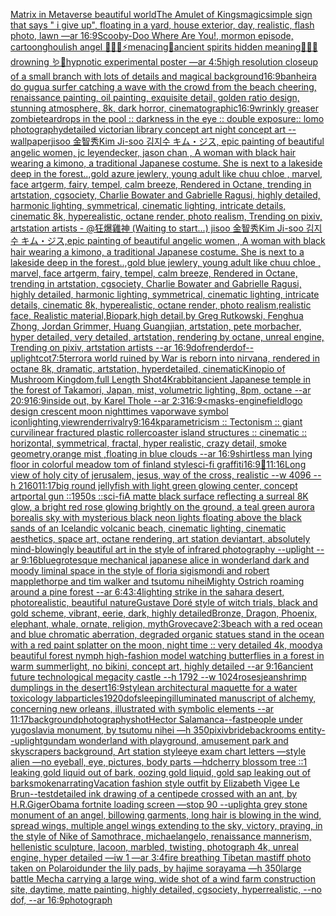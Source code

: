 [Matrix in Metaverse beautiful world](https://www.ebank.nz/aiartgenerator?category=Matrix%20in%20Metaverse%20beautiful%20world)[The Amulet of Kings](https://www.ebank.nz/aiartgenerator?category=The%20Amulet%20of%20Kings)[magic](https://www.ebank.nz/aiartgenerator?category=magic)[simple sign that says " i give up", floating in a yard, house exterior, day, realistic, flash photo, lawn —ar 16:9](https://www.ebank.nz/aiartgenerator?category=simple%20sign%20that%20says%20%22%20i%20give%20up%22%2C%20floating%20in%20a%20yard%2C%20house%20exterior%2C%20day%2C%20realistic%2C%20flash%20photo%2C%20lawn%20%E2%80%94ar%2016%3A9)[Scooby-Doo Where Are You!, mormon episode, cartoon](https://www.ebank.nz/aiartgenerator?category=Scooby-Doo%20Where%20Are%20You%21%2C%20mormon%20episode%2C%20cartoon)[ghoulish angel 🧊🍼✨⚡️menacing🌙ancient spirits hidden meaning🐚🍄🦚drowning 🪱🐍hypnotic experimental poster —ar 4:5](https://www.ebank.nz/aiartgenerator?category=ghoulish%20angel%20%F0%9F%A7%8A%F0%9F%8D%BC%E2%9C%A8%E2%9A%A1%EF%B8%8Fmenacing%F0%9F%8C%99ancient%20spirits%20hidden%20meaning%F0%9F%90%9A%F0%9F%8D%84%F0%9F%A6%9Adrowning%20%F0%9F%AA%B1%F0%9F%90%8Dhypnotic%20experimental%20poster%20%E2%80%94ar%204%3A5)[high resolution closeup of a small branch with lots of details and magical background](https://www.ebank.nz/aiartgenerator?category=high%20resolution%20closeup%20of%20a%20small%20branch%20with%20lots%20of%20details%20and%20magical%20background)[16:9](https://www.ebank.nz/aiartgenerator?category=16%3A9)[banheira do gugu](https://www.ebank.nz/aiartgenerator?category=banheira%20do%20gugu)[a surfer catching a wave with the crowd from the beach cheering, renaissance painting, oil painting, exquisite detail, golden ratio design, stunning atmosphere, 8k, dark horror, cinematographic](https://www.ebank.nz/aiartgenerator?category=a%20surfer%20catching%20a%20wave%20with%20the%20crowd%20from%20the%20beach%20cheering%2C%20renaissance%20painting%2C%20oil%20painting%2C%20exquisite%20detail%2C%20golden%20ratio%20design%2C%20stunning%20atmosphere%2C%208k%2C%20dark%20horror%2C%20cinematographic)[16:9](https://www.ebank.nz/aiartgenerator?category=16%3A9)[wrinkly greaser zombie](https://www.ebank.nz/aiartgenerator?category=wrinkly%20greaser%20zombie)[teardrops in the pool :: darkness in the eye :: double exposure:: lomo photography](https://www.ebank.nz/aiartgenerator?category=teardrops%20in%20the%20pool%20%3A%3A%20darkness%20in%20the%20eye%20%3A%3A%20double%20exposure%3A%3A%20lomo%20photography)[detailed victorian library concept art night concept art --wallpaper](https://www.ebank.nz/aiartgenerator?category=detailed%20victorian%20library%20concept%20art%20night%20concept%20art%20--wallpaper)[jisoo 金智秀Kim Ji-soo 김지수 キム・ジス, epic painting of beautiful angelic women, jc leyendecker, jason chan , A woman with black hair wearing a kimono, a traditional Japanese costume. She is next to a lakeside deep in the forest..,gold azure jewlery, young adult like chuu chloe , marvel, face artgerm, fairy, tempel, calm breeze, Rendered in Octane, trending in artstation, cgsociety, Charlie Bowater and Gabrielle Ragusi, highly detailed, harmonic lighting, symmetrical, cinematic lighting, intricate details, cinematic 8k, hyperealistic, octane render, photo realism, Trending on pixiv, artstation artists - @狂爆雞神 (Waiting to start...) jisoo 金智秀Kim Ji-soo 김지수 キム・ジス,epic painting of beautiful angelic women , A woman with black hair wearing a kimono, a traditional Japanese costume. She is next to a lakeside deep in the forest..,gold blue jewlery, young adult like chuu chloe , marvel, face artgerm, fairy, tempel, calm breeze, Rendered in Octane, trending in artstation, cgsociety, Charlie Bowater and Gabrielle Ragusi, highly detailed, harmonic lighting, symmetrical, cinematic lighting, intricate details, cinematic 8k, hyperealistic, octane render, photo realism,realistic face, Realistic material,Biopark,high detail,by Greg Rutkowski, Fenghua Zhong, Jordan Grimmer, Huang Guangjian, artstation, pete morbacher, hyper detailed, very detailed, artstation, rendering by octane, unreal engine, Trending on pixiv, artstation artists --ar 16:9](https://www.ebank.nz/aiartgenerator?category=jisoo%20%E9%87%91%E6%99%BA%E7%A7%80Kim%20Ji-soo%20%EA%B9%80%EC%A7%80%EC%88%98%20%E3%82%AD%E3%83%A0%E3%83%BB%E3%82%B8%E3%82%B9%2C%20epic%20painting%20of%20beautiful%20angelic%20women%2C%20jc%20leyendecker%2C%20jason%20chan%20%2C%20A%20woman%20with%20black%20hair%20wearing%20a%20kimono%2C%20a%20traditional%20Japanese%20costume.%20She%20is%20next%20to%20a%20lakeside%20deep%20in%20the%20forest..%2Cgold%20azure%20jewlery%2C%20young%20adult%20like%20chuu%20chloe%20%2C%20marvel%2C%20face%20artgerm%2C%20fairy%2C%20tempel%2C%20calm%20breeze%2C%20Rendered%20in%20Octane%2C%20trending%20in%20artstation%2C%20cgsociety%2C%20Charlie%20Bowater%20and%20Gabrielle%20Ragusi%2C%20highly%20detailed%2C%20harmonic%20lighting%2C%20symmetrical%2C%20cinematic%20lighting%2C%20intricate%20details%2C%20cinematic%208k%2C%20hyperealistic%2C%20octane%20render%2C%20photo%20realism%2C%20Trending%20on%20pixiv%2C%20artstation%20artists%20-%20%40%E7%8B%82%E7%88%86%E9%9B%9E%E7%A5%9E%20%28Waiting%20to%20start...%29%20jisoo%20%E9%87%91%E6%99%BA%E7%A7%80Kim%20Ji-soo%20%EA%B9%80%EC%A7%80%EC%88%98%20%E3%82%AD%E3%83%A0%E3%83%BB%E3%82%B8%E3%82%B9%2Cepic%20painting%20of%20beautiful%20angelic%20women%20%2C%20A%20woman%20with%20black%20hair%20wearing%20a%20kimono%2C%20a%20traditional%20Japanese%20costume.%20She%20is%20next%20to%20a%20lakeside%20deep%20in%20the%20forest..%2Cgold%20blue%20jewlery%2C%20young%20adult%20like%20chuu%20chloe%20%2C%20marvel%2C%20face%20artgerm%2C%20fairy%2C%20tempel%2C%20calm%20breeze%2C%20Rendered%20in%20Octane%2C%20trending%20in%20artstation%2C%20cgsociety%2C%20Charlie%20Bowater%20and%20Gabrielle%20Ragusi%2C%20highly%20detailed%2C%20harmonic%20lighting%2C%20symmetrical%2C%20cinematic%20lighting%2C%20intricate%20details%2C%20cinematic%208k%2C%20hyperealistic%2C%20octane%20render%2C%20photo%20realism%2Crealistic%20face%2C%20Realistic%20material%2CBiopark%2Chigh%20detail%2Cby%20Greg%20Rutkowski%2C%20Fenghua%20Zhong%2C%20Jordan%20Grimmer%2C%20Huang%20Guangjian%2C%20artstation%2C%20pete%20morbacher%2C%20hyper%20detailed%2C%20very%20detailed%2C%20artstation%2C%20rendering%20by%20octane%2C%20unreal%20engine%2C%20Trending%20on%20pixiv%2C%20artstation%20artists%20--ar%2016%3A9)[dof](https://www.ebank.nz/aiartgenerator?category=dof)[render](https://www.ebank.nz/aiartgenerator?category=render)[dof](https://www.ebank.nz/aiartgenerator?category=dof)[--uplight](https://www.ebank.nz/aiartgenerator?category=--uplight)[cot](https://www.ebank.nz/aiartgenerator?category=cot)[7:5](https://www.ebank.nz/aiartgenerator?category=7%3A5)[terror](https://www.ebank.nz/aiartgenerator?category=terror)[a world ruined by War is reborn into nirvana, rendered in octane 8k, dramatic, artstation, hyperdetailed, cinematic](https://www.ebank.nz/aiartgenerator?category=a%20world%20ruined%20by%20War%20is%20reborn%20into%20nirvana%2C%20rendered%20in%20octane%208k%2C%20dramatic%2C%20artstation%2C%20hyperdetailed%2C%20cinematic)[Kinopio of Mushroom Kingdom,full Length Shot](https://www.ebank.nz/aiartgenerator?category=Kinopio%20of%20Mushroom%20Kingdom%2Cfull%20Length%20Shot)[4K](https://www.ebank.nz/aiartgenerator?category=4K)[rabbit](https://www.ebank.nz/aiartgenerator?category=rabbit)[ancient Japanese temple in the forest of Takamori, Japan, mist, volumetric lighting, 8pm, octane --ar 20:9](https://www.ebank.nz/aiartgenerator?category=ancient%20Japanese%20temple%20in%20the%20forest%20of%20Takamori%2C%20Japan%2C%20mist%2C%20volumetric%20lighting%2C%208pm%2C%20octane%20--ar%2020%3A9)[16:9](https://www.ebank.nz/aiartgenerator?category=16%3A9)[inside out, by Karel Thole --ar 2:3](https://www.ebank.nz/aiartgenerator?category=inside%20out%2C%20by%20Karel%20Thole%20--ar%202%3A3)[16:9](https://www.ebank.nz/aiartgenerator?category=16%3A9)[<masks](https://www.ebank.nz/aiartgenerator?category=%3Cmasks)[-](https://www.ebank.nz/aiartgenerator?category=-)[engine](https://www.ebank.nz/aiartgenerator?category=engine)[field](https://www.ebank.nz/aiartgenerator?category=field)[logo design crescent moon nighttimes vaporwave symbol icon](https://www.ebank.nz/aiartgenerator?category=logo%20design%20crescent%20moon%20nighttimes%20vaporwave%20symbol%20icon)[lighting,](https://www.ebank.nz/aiartgenerator?category=lighting%2C)[view](https://www.ebank.nz/aiartgenerator?category=view)[render](https://www.ebank.nz/aiartgenerator?category=render)[rivalry](https://www.ebank.nz/aiartgenerator?category=rivalry)[9:16](https://www.ebank.nz/aiartgenerator?category=9%3A16)[4k](https://www.ebank.nz/aiartgenerator?category=4k)[parametricism :: Tectonism :: giant curvilinear fractured plastic rollercoaster island structures :: cinematic :: horizontal, symmetrical, fractal, hyper realistic, crazy detail, smoke geometry,orange mist ,floating in blue clouds --ar 16:9](https://www.ebank.nz/aiartgenerator?category=parametricism%20%3A%3A%20Tectonism%20%3A%3A%20giant%20curvilinear%20fractured%20plastic%20rollercoaster%20island%20structures%20%3A%3A%20cinematic%20%3A%3A%20horizontal%2C%20symmetrical%2C%20fractal%2C%20hyper%20realistic%2C%20crazy%20detail%2C%20smoke%20geometry%2Corange%20mist%20%2Cfloating%20in%20blue%20clouds%20--ar%2016%3A9)[shirtless man lying floor in colorful meadow tom of finland style](https://www.ebank.nz/aiartgenerator?category=shirtless%20man%20lying%20floor%20in%20colorful%20meadow%20tom%20of%20finland%20style)[sci-fi graffiti](https://www.ebank.nz/aiartgenerator?category=sci-fi%20graffiti)[16:9](https://www.ebank.nz/aiartgenerator?category=16%3A9)[🍻](https://www.ebank.nz/aiartgenerator?category=%F0%9F%8D%BB)[11:16](https://www.ebank.nz/aiartgenerator?category=11%3A16)[Long view of holy city of jerusalem, jesus, way of the cross, realistic    --w 4096  --h 2160](https://www.ebank.nz/aiartgenerator?category=Long%20view%20of%20holy%20city%20of%20jerusalem%2C%20jesus%2C%20way%20of%20the%20cross%2C%20realistic%20%20%20%20--w%204096%20%20--h%202160)[11:17](https://www.ebank.nz/aiartgenerator?category=11%3A17)[big round jellyfish with light green glowing center, concept art](https://www.ebank.nz/aiartgenerator?category=big%20round%20jellyfish%20with%20light%20green%20glowing%20center%2C%20concept%20art)[portal gun ::1950s ::sci-fi](https://www.ebank.nz/aiartgenerator?category=portal%20gun%20%3A%3A1950s%20%3A%3Asci-fi)[A matte black surface reflecting a surreal 8K glow, a bright red rose glowing brightly on the ground, a teal green aurora borealis sky with mysterious black neon lights floating above the black sands of an Icelandic volcanic beach, cinematic lighting, cinematic aesthetics, space art, octane rendering, art station deviantart, absolutely mind-blowingly beautiful art in the style of infrared photography --uplight --ar 9:16](https://www.ebank.nz/aiartgenerator?category=A%20matte%20black%20surface%20reflecting%20a%20surreal%208K%20glow%2C%20a%20bright%20red%20rose%20glowing%20brightly%20on%20the%20ground%2C%20a%20teal%20green%20aurora%20borealis%20sky%20with%20mysterious%20black%20neon%20lights%20floating%20above%20the%20black%20sands%20of%20an%20Icelandic%20volcanic%20beach%2C%20cinematic%20lighting%2C%20cinematic%20aesthetics%2C%20space%20art%2C%20octane%20rendering%2C%20art%20station%20deviantart%2C%20absolutely%20mind-blowingly%20beautiful%20art%20in%20the%20style%20of%20infrared%20photography%20--uplight%20--ar%209%3A16)[blue](https://www.ebank.nz/aiartgenerator?category=blue)[grotesque mechanical japanese alice in wonderland dark and moody liminal space in the style of floria sigismondi and robert mapplethorpe and tim walker and tsutomu nihei](https://www.ebank.nz/aiartgenerator?category=grotesque%20mechanical%20japanese%20alice%20in%20wonderland%20dark%20and%20moody%20liminal%20space%20in%20the%20style%20of%20floria%20sigismondi%20and%20robert%20mapplethorpe%20and%20tim%20walker%20and%20tsutomu%20nihei)[Mighty Ostrich roaming around a pine forest --ar 6:4](https://www.ebank.nz/aiartgenerator?category=Mighty%20Ostrich%20roaming%20around%20a%20pine%20forest%20--ar%206%3A4)[3:4](https://www.ebank.nz/aiartgenerator?category=3%3A4)[lighting strike in the sahara desert, photorealistic, beautiful nature](https://www.ebank.nz/aiartgenerator?category=lighting%20strike%20in%20the%20sahara%20desert%2C%20photorealistic%2C%20beautiful%20nature)[Gustave Doré style of witch trials, black and gold scheme, vibrant, eerie, dark, highly detailed](https://www.ebank.nz/aiartgenerator?category=Gustave%20Dor%C3%A9%20style%20of%20witch%20trials%2C%20black%20and%20gold%20scheme%2C%20vibrant%2C%20eerie%2C%20dark%2C%20highly%20detailed)[Bronze, Dragon, Phoenix, elephant, whale, ornate, religion, myth](https://www.ebank.nz/aiartgenerator?category=Bronze%2C%20Dragon%2C%20Phoenix%2C%20elephant%2C%20whale%2C%20ornate%2C%20religion%2C%20myth)[Grove](https://www.ebank.nz/aiartgenerator?category=Grove)[cave](https://www.ebank.nz/aiartgenerator?category=cave)[2:3](https://www.ebank.nz/aiartgenerator?category=2%3A3)[beach with a red ocean and blue chromatic aberration, degraded organic statues stand in the ocean with a red paint splatter on the moon, night time :: very detailed 4k, moody](https://www.ebank.nz/aiartgenerator?category=beach%20with%20a%20red%20ocean%20and%20blue%20chromatic%20aberration%2C%20degraded%20organic%20statues%20stand%20in%20the%20ocean%20with%20a%20red%20paint%20splatter%20on%20the%20moon%2C%20night%20time%20%3A%3A%20very%20detailed%204k%2C%20moody)[a beautiful forest nymph high-fashion model watching butterflies in a forest in warm summerlight, no bikini, concept art, highly detailed --ar 9:16](https://www.ebank.nz/aiartgenerator?category=a%20beautiful%20forest%20nymph%20high-fashion%20model%20watching%20butterflies%20in%20a%20forest%20in%20warm%20summerlight%2C%20no%20bikini%2C%20concept%20art%2C%20highly%20detailed%20--ar%209%3A16)[ancient future technological megacity castle  --h 1792  --w 1024](https://www.ebank.nz/aiartgenerator?category=ancient%20future%20technological%20megacity%20castle%20%20--h%201792%20%20--w%201024)[roses](https://www.ebank.nz/aiartgenerator?category=roses)[jean](https://www.ebank.nz/aiartgenerator?category=jean)[shrimp dumplings in the desert](https://www.ebank.nz/aiartgenerator?category=shrimp%20dumplings%20in%20the%20desert)[16:9](https://www.ebank.nz/aiartgenerator?category=16%3A9)[style](https://www.ebank.nz/aiartgenerator?category=style)[an architectural maquette for a water toxicology lab](https://www.ebank.nz/aiartgenerator?category=an%20architectural%20maquette%20for%20a%20water%20toxicology%20lab)[particles](https://www.ebank.nz/aiartgenerator?category=particles)[1920](https://www.ebank.nz/aiartgenerator?category=1920)[dof](https://www.ebank.nz/aiartgenerator?category=dof)[sleeping](https://www.ebank.nz/aiartgenerator?category=sleeping)[illuminated manuscript of alchemy, concerning new orleans, illustrated with symbolic elements --ar 11:17](https://www.ebank.nz/aiartgenerator?category=illuminated%20manuscript%20of%20alchemy%2C%20concerning%20new%20orleans%2C%20illustrated%20with%20symbolic%20elements%20--ar%2011%3A17)[background](https://www.ebank.nz/aiartgenerator?category=background)[photography](https://www.ebank.nz/aiartgenerator?category=photography)[shot](https://www.ebank.nz/aiartgenerator?category=shot)[Hector Salamanca](https://www.ebank.nz/aiartgenerator?category=Hector%20Salamanca)[--fast](https://www.ebank.nz/aiartgenerator?category=--fast)[people under yugoslavia monument, by tsutomu nihei —h 350](https://www.ebank.nz/aiartgenerator?category=people%20under%20yugoslavia%20monument%2C%20by%20tsutomu%20nihei%20%E2%80%94h%20350)[pixiv](https://www.ebank.nz/aiartgenerator?category=pixiv)[bride](https://www.ebank.nz/aiartgenerator?category=bride)[backrooms entity](https://www.ebank.nz/aiartgenerator?category=backrooms%20entity)[--uplight](https://www.ebank.nz/aiartgenerator?category=--uplight)[gundam wonderland with playground, amusement park and skyscrapers background, Art station style](https://www.ebank.nz/aiartgenerator?category=gundam%20wonderland%20with%20playground%2C%20amusement%20park%20and%20skyscrapers%20background%2C%20Art%20station%20style)[eye exam chart letters —style alien —no eyeball, eye, pictures, body parts —hd](https://www.ebank.nz/aiartgenerator?category=eye%20exam%20chart%20letters%20%E2%80%94style%20alien%20%E2%80%94no%20eyeball%2C%20eye%2C%20pictures%2C%20body%20parts%20%E2%80%94hd)[cherry blossom tree ::1 leaking gold liquid out of bark, oozing gold liquid, gold sap leaking out of bark](https://www.ebank.nz/aiartgenerator?category=cherry%20blossom%20tree%20%3A%3A1%20leaking%20gold%20liquid%20out%20of%20bark%2C%20oozing%20gold%20liquid%2C%20gold%20sap%20leaking%20out%20of%20bark)[smoke](https://www.ebank.nz/aiartgenerator?category=smoke)[narrating](https://www.ebank.nz/aiartgenerator?category=narrating)[Vacation fashion style outfit by Elizabeth Vigee Le Brun](https://www.ebank.nz/aiartgenerator?category=Vacation%20fashion%20style%20outfit%20by%20Elizabeth%20Vigee%20Le%20Brun)[--test](https://www.ebank.nz/aiartgenerator?category=--test)[detailed ink drawing of a centipede crossed with an ant, by H.R.Giger](https://www.ebank.nz/aiartgenerator?category=detailed%20ink%20drawing%20of%20a%20centipede%20crossed%20with%20an%20ant%2C%20by%20H.R.Giger)[Obama fortnite loading screen —stop 90 --uplight](https://www.ebank.nz/aiartgenerator?category=Obama%20fortnite%20loading%20screen%20%E2%80%94stop%2090%20--uplight)[a grey stone monument of an angel, billowing garments, long hair is blowing in the wind, spread wings, multiple angel wings extending to the sky, victory, praying, in the style of Nike of Samothrace, michaelangelo, renaissance mannerism, hellenistic sculpture, lacoon, marbled, twisting, photograph 4k, unreal engine, hyper detailed —iw 1 —ar 3:4](https://www.ebank.nz/aiartgenerator?category=a%20grey%20stone%20monument%20of%20an%20angel%2C%20billowing%20garments%2C%20long%20hair%20is%20blowing%20in%20the%20wind%2C%20spread%20wings%2C%20multiple%20angel%20wings%20extending%20to%20the%20sky%2C%20victory%2C%20praying%2C%20in%20the%20style%20of%20Nike%20of%20Samothrace%2C%20michaelangelo%2C%20renaissance%20mannerism%2C%20hellenistic%20sculpture%2C%20lacoon%2C%20marbled%2C%20twisting%2C%20photograph%204k%2C%20unreal%20engine%2C%20hyper%20detailed%20%E2%80%94iw%201%20%E2%80%94ar%203%3A4)[fire breathing Tibetan mastiff photo taken on Polaroid](https://www.ebank.nz/aiartgenerator?category=fire%20breathing%20Tibetan%20mastiff%20photo%20taken%20on%20Polaroid)[under the lily pads, by hajime sorayama —h 350](https://www.ebank.nz/aiartgenerator?category=under%20the%20lily%20pads%2C%20by%20hajime%20sorayama%20%E2%80%94h%20350)[large battle Mecha carrying a large wing, wide shot of a wind farm construction site, daytime, matte painting, highly detailed, cgsociety, hyperrealistic, --no dof, --ar 16:9](https://www.ebank.nz/aiartgenerator?category=large%20battle%20Mecha%20carrying%20a%20large%20wing%2C%20wide%20shot%20of%20a%20wind%20farm%20construction%20site%2C%20daytime%2C%20matte%20painting%2C%20highly%20detailed%2C%20cgsociety%2C%20hyperrealistic%2C%20--no%20dof%2C%20--ar%2016%3A9)[photograph](https://www.ebank.nz/aiartgenerator?category=photograph)